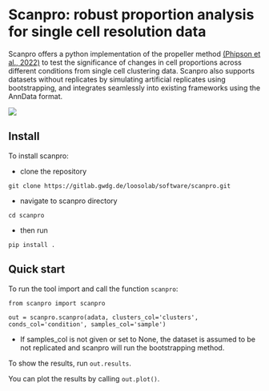 # Scanpro: robust proportion analysis for single cell resolution data
Scanpro offers a python implementation of the propeller method [(Phipson et al., 2022)](https://academic.oup.com/bioinformatics/article/38/20/4720/6675456) to test the significance of changes in cell proportions
across different conditions from single cell clustering data. Scanpro also supports datasets without replicates by simulating artificial replicates using bootstrapping, and integrates seamlessly into existing frameworks using the AnnData format.

![]("docs/source/figures/scanpro_workflow.png")

## Install
To install scanpro: 
- clone the repository
```
git clone https://gitlab.gwdg.de/loosolab/software/scanpro.git
```
- navigate to scanpro directory
```
cd scanpro
```
- then run 
```
pip install .
```
## Quick start
To run the tool import and call the function `scanpro`:
```
from scanpro import scanpro

out = scanpro.scanpro(adata, clusters_col='clusters', conds_col='condition', samples_col='sample')

```

- If samples_col is not given or set to None, the dataset is assumed to be not replicated and scanpro will run the bootstrapping method.

To show the results, run
```out.results```. 

You can plot the results by calling ```out.plot()```.
